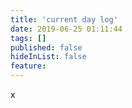 ```yaml
---
title: 'current day log'
date: 2019-06-25 01:11:44
tags: []
published: false
hideInList: false
feature: 
---
```

x